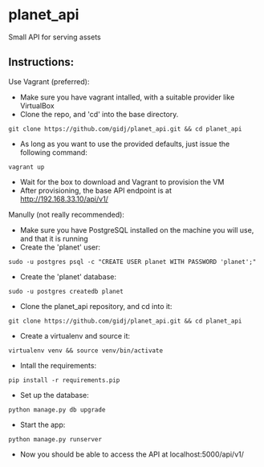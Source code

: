 # planet_api

Small API for serving assets

Instructions:
-------------

Use Vagrant (preferred):
* Make sure you have vagrant intalled, with a suitable provider like VirtualBox
* Clone the repo, and 'cd' into the base directory.

`git clone https://github.com/gidj/planet_api.git && cd planet_api`

* As long as you want to use the provided defaults, just issue the following command:

`vagrant up`

* Wait for the box to download and Vagrant to provision the VM
* After provisioning, the base API endpoint is at http://192.168.33.10/api/v1/

Manully (not really recommended):
* Make sure you have PostgreSQL installed on the machine you will use, and that it is running
* Create the 'planet' user:

`sudo -u postgres psql -c "CREATE USER planet WITH PASSWORD 'planet';"`

* Create the 'planet' database:

`sudo -u postgres createdb planet`

* Clone the planet_api repository, and cd into it:

`git clone https://github.com/gidj/planet_api.git && cd planet_api`

* Create a virtualenv and source it:

`virtualenv venv && source venv/bin/activate`

* Intall the requirements:

`pip install -r requirements.pip`

* Set up the database:

`python manage.py db upgrade`

* Start the app:

`python manage.py runserver`

* Now you should be able to access the API at localhost:5000/api/v1/



